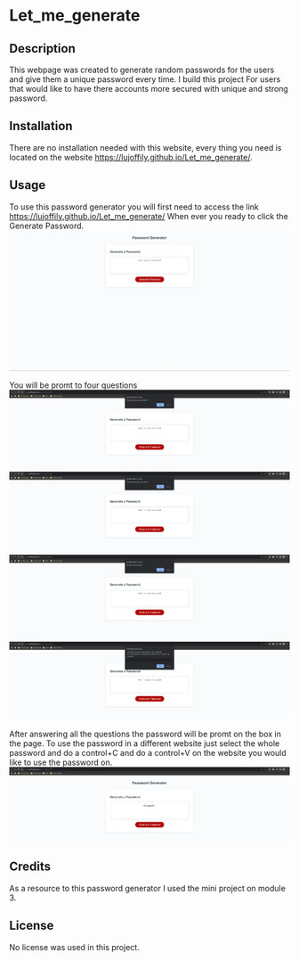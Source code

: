 # Let_me_generate

## Description

This webpage was created to generate random passwords for the users and give them a unique password every time. I build this project For users that would like to have there accounts more secured with unique and strong password. 

## Installation

There are no installation needed with this website, every thing you need is located on the website https://lujoffily.github.io/Let_me_generate/.

## Usage

To use this password generator you will first need to access the link https://lujoffily.github.io/Let_me_generate/
When ever you ready to click the Generate Password.
![Starter Page](assets/Images/Starter_Page.png)

You will be promt to four questions
![First Question](assets/Images/First_Question.png)
![Second Question](assets/Images/Second_Question.png)
![Third Question](assets/Images/Third_Question.png)
![Fourth Question](assets/Images/Final_Question.png)

After answering all the questions the password will be promt on the box in the page. To use the password in a different website just select the whole password and do a control+C and do a control+V on the website you would like to use the password on.
![Password Prompted](assets/Images/Password_Generated.png)


## Credits

As a resource to this password generator I used the mini project on module 3. 

## License

No license was used in this project.
